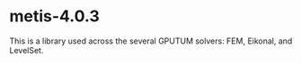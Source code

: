 # metis-4.0.3
This is a library used across the several GPUTUM solvers: FEM, Eikonal, and LevelSet.
